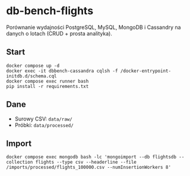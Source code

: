 # db-bench-flights

Porównanie wydajności PostgreSQL, MySQL, MongoDB i Cassandry na danych o lotach (CRUD + prosta analityka).

## Start
```
docker compose up -d
docker exec -it dbbench-cassandra cqlsh -f /docker-entrypoint-initdb.d/schema.cql
docker compose exec runner bash
pip install -r requirements.txt
```

## Dane
- Surowy CSV: `data/raw/`
- Próbki: `data/processed/`

## Import
```
docker compose exec mongodb bash -lc 'mongoimport --db flightsdb --collection flights --type csv --headerline --file /imports/processed/flights_100000.csv --numInsertionWorkers 8'
```
